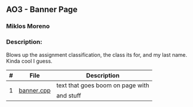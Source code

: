 ## AO3 - Banner Page
### Miklos Moreno
### Description:

Blows up the assignment classification, the class its for, and my last name. 
Kinda cool I guess.


|   #   | File                     | Description                                     |
| :---: | ------------------------ | ----------------------------------------------- |
|   1   | [banner.cpp](banner.cpp) | text that goes boom on page with $$$$ and stuff |